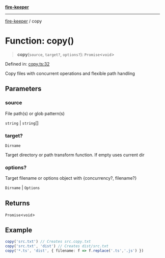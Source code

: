 [**fire-keeper**](../README.md)

***

[fire-keeper](../README.md) / copy

# Function: copy()

> **copy**(`source`, `target?`, `options?`): `Promise`\<`void`\>

Defined in: [copy.ts:32](https://github.com/phonowell/fire-keeper/blob/main/src/copy.ts#L32)

Copy files with concurrent operations and flexible path handling

## Parameters

### source

File path(s) or glob pattern(s)

`string` | `string`[]

### target?

`Dirname`

Target directory or path transform function. If empty uses current dir

### options?

Target filename or options object with {concurrency?, filename?}

`Dirname` | `Options`

## Returns

`Promise`\<`void`\>

## Example

```ts
copy('src.txt') // Creates src.copy.txt
copy('src.txt', 'dist') // Creates dist/src.txt
copy('*.ts', 'dist', { filename: f => f.replace('.ts','.js') })
```
